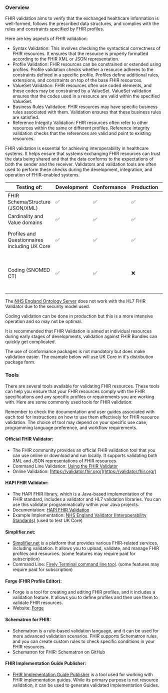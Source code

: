 ### Overview

FHIR validation aims to verify that the exchanged healthcare information is well-formed, follows the prescribed data structures, and complies with the rules and constraints specified by FHIR profiles.

Here are key aspects of FHIR validation:

- Syntax Validation: This involves checking the syntactical correctness of FHIR resources. It ensures that the resource is properly formatted according to the FHIR XML or JSON representation.
- Profile Validation: FHIR resources can be constrained or extended using profiles. Profile validation checks whether a resource adheres to the constraints defined in a specific profile. Profiles define additional rules, extensions, and constraints on top of the base FHIR resources.
- ValueSet Validation: FHIR resources often use coded elements, and these codes may be constrained by a ValueSet. ValueSet validation ensures that the codes used in a resource are valid within the specified ValueSet.
- Business Rules Validation: FHIR resources may have specific business rules associated with them. Validation ensures that these business rules are satisfied.
- Reference Integrity Validation: FHIR resources often refer to other resources within the same or different profiles. Reference integrity validation checks that the references are valid and point to existing resources.

FHIR validation is essential for achieving interoperability in healthcare systems. It helps ensure that systems exchanging FHIR resources can trust the data being shared and that the data conforms to the expectations of both the sender and the receiver. Validators and validation tools are often used to perform these checks during the development, integration, and operation of FHIR-enabled systems.


| Testing of:                                   | Development | Conformance | Production | Requires                                                  |
|-----------------------------------------------|------|------|------|-----------------------------------------------------------|
| FHIR Schema/Structure (JSON/XML)              | &#9989; 	| &#9989;	| &#9989;| 	FHIR Validator                                           | 
| Cardinality and Value domains                 | 	&#9989; | 	&#9989;|  	&#9989; | 	FHIR Validator                                           | 
| Profiles and Questionnaires including UK Core | 	&#9989; | 	&#9989; 	| &#9989; | 	FHIR Validator and conformance packages                  | 
| Coding (SNOMED CT)                            | &#9989; | 	&#9989; | 	&#10060;| 	FHIR Validator, conformance packages and ontology server | 


The [NHS England Ontology Server](https://ontology.nhs.uk/) does not work with the HL7 FHIR Validator due to the security model used.

Coding validation can be done in production but this is a more intensive operation and so may not be optimal.

It is recommended that FHIR Validation is aimed at individual resources during early stages of developments, validation against FHIR Bundles can quickly get complicated.

The use of conformance packages is not mandatory but does make validation easier. The example below will use UK Core in it's distribution package form.

### Tools

There are several tools available for validating FHIR resources. These tools can help you ensure that your FHIR resources comply with the FHIR specifications and any specific profiles or requirements you are working with. Here are some commonly used tools for FHIR validation:

Remember to check the documentation and user guides associated with each tool for instructions on how to use them effectively for FHIR resource validation. The choice of tool may depend on your specific use case, programming language preference, and workflow requirements.

#### Official FHIR Validator:

- The FHIR community provides an official FHIR validation tool that you can use online or download and run locally. It supports validating both XML and JSON representations of FHIR resources.
- Command Line Validation: [Using the FHIR Validator](https://confluence.hl7.org/display/FHIR/Using+the+FHIR+Validator)
- Online Validation: [https://validator.fhir.org/](https://validator.fhir.org/)

#### HAPI FHIR Validator:

- The HAPI FHIR library, which is a Java-based implementation of the FHIR standard, includes a validator and HL7 validation libraries. You can use this validator programmatically within your Java projects.
- Documentation: [HAPI FHIR Validation](https://hapifhir.io/hapi-fhir/docs/validation/introduction.html) 
- Example Implementation: [NHS England Validator (Interoperability Standards)](https://github.com/NHSDigital/IOPS-FHIR-Validation-Service) (used to test UK Core)

#### Simplifier.net:

- [Simplifier.net](http://simplifier.net/) is a platform that provides various FHIR-related services, including validation. It allows you to upload, validate, and manage FHIR profiles and resources. (some features may require paid for subscription)
- Command Line: [Firely Terminal command line tool](https://fire.ly/products/firely-terminal/). (some features may require paid for subscription)

#### Forge (FHIR Profile Editor):

- Forge is a tool for creating and editing FHIR profiles, and it includes a validation feature. It allows you to define profiles and then use them to validate FHIR resources.
- Website: [Forge](https://fire.ly/products/forge/)

#### Schematron for FHIR:

- Schematron is a rule-based validation language, and it can be used for more advanced validation scenarios. FHIR supports Schematron rules, and you can create custom rules to check specific conditions in your FHIR resources.
- Schematron for FHIR: Schematron on GitHub

#### FHIR Implementation Guide Publisher:

- [FHIR Implementation Guide Publisher](https://confluence.hl7.org/display/FHIR/IG+Publisher+Documentation) is a tool used for working with FHIR implementation guides. While its primary purpose is not resource validation, it can be used to generate validated Implementation Guides.
